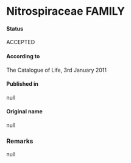 Nitrospiraceae FAMILY
=======

#### Status
ACCEPTED

#### According to
The Catalogue of Life, 3rd January 2011

#### Published in
null

#### Original name
null

### Remarks
null